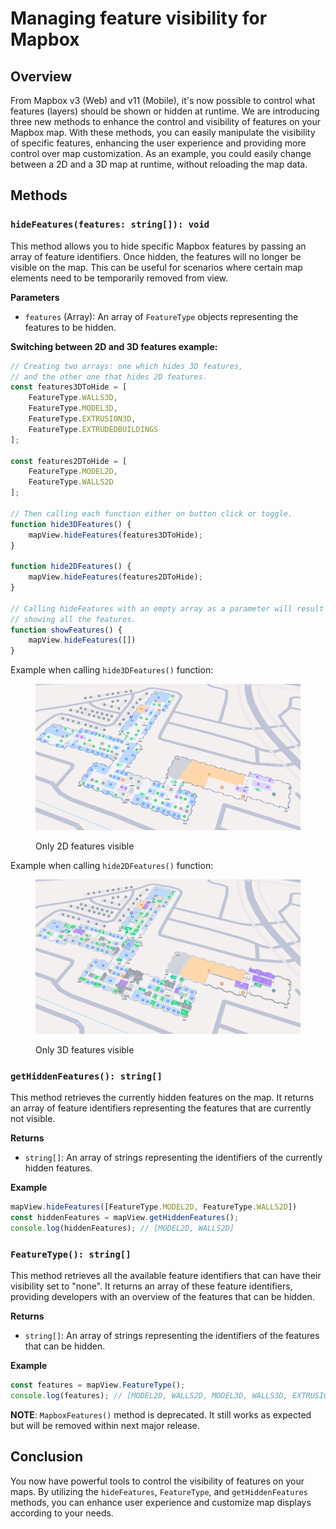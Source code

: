 # Managing feature visibility for Mapbox

## Overview

From Mapbox v3 (Web) and v11 (Mobile), it's now possible to control what features (layers) should be shown or hidden at runtime. We are introducing three new methods to enhance the control and visibility of features on your Mapbox map. With these methods, you can easily manipulate the visibility of specific features, enhancing the user experience and providing more control over map customization. As an example, you could easily change between a 2D and a 3D map at runtime, without reloading the map data.

## Methods

### `hideFeatures(features: string[]): void`

This method allows you to hide specific Mapbox features by passing an array of feature identifiers. Once hidden, the features will no longer be visible on the map. This can be useful for scenarios where certain map elements need to be temporarily removed from view.

**Parameters**

* `features` (Array): An array of `FeatureType` objects representing the features to be hidden.

**Switching between 2D and 3D features example:**

```javascript
// Creating two arrays: one which hides 3D features,
// and the other one that hides 2D features.
const features3DToHide = [
    FeatureType.WALLS3D, 
    FeatureType.MODEL3D, 
    FeatureType.EXTRUSION3D,
    FeatureType.EXTRUDEDBUILDINGS
];

const features2DToHide = [
    FeatureType.MODEL2D,
    FeatureType.WALLS2D
];

// Then calling each function either on button click or toggle.
function hide3DFeatures() {
    mapView.hideFeatures(features3DToHide);
}

function hide2DFeatures() {
    mapView.hideFeatures(features2DToHide);
}

// Calling hideFeatures with an empty array as a parameter will result in
// showing all the features.
function showFeatures() {
    mapView.hideFeatures([])
}
```

Example when calling `hide3DFeatures()` function:

<figure><img src="../../../.gitbook/assets/Screenshot 2024-06-05 at 12.48.32.png" alt=""><figcaption><p>Only 2D features visible</p></figcaption></figure>

Example when calling `hide2DFeatures()` function:

<figure><img src="../../../.gitbook/assets/Screenshot 2024-06-05 at 12.52.32.png" alt=""><figcaption><p>Only 3D features visible</p></figcaption></figure>

### `getHiddenFeatures(): string[]`

This method retrieves the currently hidden features on the map. It returns an array of feature identifiers representing the features that are currently not visible.

**Returns**

* `string[]`: An array of strings representing the identifiers of the currently hidden features.

**Example**

```javascript
mapView.hideFeatures([FeatureType.MODEL2D, FeatureType.WALLS2D])
const hiddenFeatures = mapView.getHiddenFeatures();
console.log(hiddenFeatures); // [MODEL2D, WALLS2D]
```

### `FeatureType(): string[]`

This method retrieves all the available feature identifiers that can have their visibility set to "none". It returns an array of these feature identifiers, providing developers with an overview of the features that can be hidden.

**Returns**

* `string[]`: An array of strings representing the identifiers of the features that can be hidden.

**Example**

```javascript
const features = mapView.FeatureType();
console.log(features); // [MODEL2D, WALLS2D, MODEL3D, WALLS3D, EXTRUSION3D, EXTRUDEDBUILDINGS]
```



**NOTE**: `MapboxFeatures()` method is deprecated. It still works as expected but will be removed within next major release.

## Conclusion

You now have powerful tools to control the visibility of features on your maps. By utilizing the `hideFeatures`, `FeatureType`, and `getHiddenFeatures` methods, you can enhance user experience and customize map displays according to your needs.

